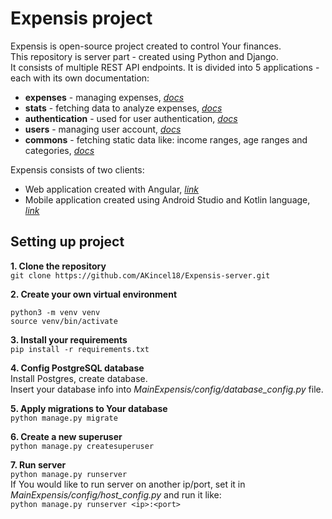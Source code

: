 # **Expensis project**
Expensis is open-source project created to control Your finances.  
This repository is server part - created using Python and Django.  
It consists of multiple REST API endpoints. It is divided into 5 applications - each with its own documentation:
* **expenses** - managing expenses, [*docs*](https://github.com/AKincel18/Expensis-server/tree/development/expenses#expenses)
* **stats** - fetching data to analyze expenses, [*docs*](https://github.com/AKincel18/Expensis-server/tree/development/stats#stats)
* **authentication** - used for user authentication, [*docs*](https://github.com/AKincel18/Expensis-server/tree/development/authentication#authentication)
* **users** - managing user account, [*docs*](https://github.com/AKincel18/Expensis-server/tree/development/users#users)
* **commons** - fetching static data like: income ranges, age ranges and categories, [*docs*](https://github.com/AKincel18/Expensis-server/tree/development/commons#commons)

Expensis consists of two clients:
* Web application created with Angular, [*link*](https://github.com/AKincel18/Expensis-web-client)
* Mobile application created using Android Studio and Kotlin language, [*link*](https://github.com/AKincel18/Expensis-mobile)

## Setting up project

**1. Clone the repository**  
`git clone https://github.com/AKincel18/Expensis-server.git`

**2. Create your own virtual environment**
```
python3 -m venv venv
source venv/bin/activate
```
**3. Install your requirements**  
`pip install -r requirements.txt`

**4. Config PostgreSQL database**  
Install Postgres, create database.  
Insert your database info into *MainExpensis/config/database_config.py* file.

**5. Apply migrations to Your database**  
`python manage.py migrate`

**6. Create a new superuser**  
`python manage.py createsuperuser`

**7. Run server**  
`python manage.py runserver`  
If You would like to run server on another ip/port, set it in *MainExpensis/config/host_config.py* and run it like:  
`python manage.py runserver <ip>:<port>`